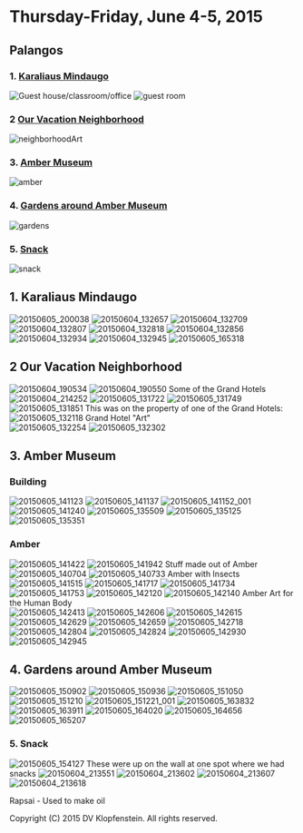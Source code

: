 # Thursday-Friday, June 4-5, 2015

## Palangos 

### 1. [Karaliaus Mindaugo](housing.md)
![Guest house/classroom/office](20150604_132709.jpg)
![guest room](20150604_132945.jpg)

### 2  [Our Vacation Neighborhood](neighborhood.md)
![neighborhoodArt](20150605_131851.jpg)

### 3. [Amber Museum](amber.md)
![amber](20150605_142140.jpg)

### 4. [Gardens around Amber Museum](gardens.md)
![gardens](20150605_150902.jpg)

### 5. [Snack](snack.md)
![snack](20150605_154127.jpg)


## 1. Karaliaus Mindaugo
![20150605_200038](./20150605_200038.jpg)
![20150604_132657](./20150604_132657.jpg)
![20150604_132709](./20150604_132709.jpg)
![20150604_132807](./20150604_132807.jpg)
![20150604_132818](./20150604_132818.jpg)
![20150604_132856](./20150604_132856.jpg)
![20150604_132934](./20150604_132934.jpg)
![20150604_132945](./20150604_132945.jpg)
![20150605_165318](./20150605_165318.jpg)

## 2  Our Vacation Neighborhood
![20150604_190534](./20150604_190534.jpg)
![20150604_190550](./20150604_190550.jpg)
Some of the Grand Hotels     
![20150604_214252](./20150604_214252.jpg)
![20150605_131722](./20150605_131722.jpg)
![20150605_131749](./20150605_131749.jpg)
![20150605_131851](./20150605_131851.jpg)
This was on the property of one of the Grand Hotels:    
![20150605_132118](./20150605_132118.jpg)
Grand Hotel "Art"    
![20150605_132254](./20150605_132254.jpg)
![20150605_132302](./20150605_132302.jpg)

## 3. Amber Museum
### Building
![20150605_141123](./20150605_141123.jpg)
![20150605_141137](./20150605_141137.jpg)
![20150605_141152_001](./20150605_141152_001.jpg)
![20150605_141240](./20150605_141240.jpg)
![20150605_135509](./20150605_135509.jpg)
![20150605_135125](./20150605_135125.jpg)
![20150605_135351](./20150605_135351.jpg)
### Amber
![20150605_141422](./20150605_141422.jpg)
![20150605_141942](./20150605_141942.jpg)
Stuff made out of Amber
![20150605_140704](./20150605_140704.jpg)
![20150605_140733](./20150605_140733.jpg)
Amber with Insects     
![20150605_141515](./20150605_141515.jpg)
![20150605_141717](./20150605_141717.jpg)
![20150605_141734](./20150605_141734.jpg)
![20150605_141753](./20150605_141753.jpg)
![20150605_142120](./20150605_142120.jpg)
![20150605_142140](./20150605_142140.jpg)
Amber Art for the Human Body    
![20150605_142413](./20150605_142413.jpg)
![20150605_142606](./20150605_142606.jpg)
![20150605_142615](./20150605_142615.jpg)
![20150605_142629](./20150605_142629.jpg)
![20150605_142659](./20150605_142659.jpg)
![20150605_142718](./20150605_142718.jpg)
![20150605_142804](./20150605_142804.jpg)
![20150605_142824](./20150605_142824.jpg)
![20150605_142930](./20150605_142930.jpg)
![20150605_142945](./20150605_142945.jpg)

## 4. Gardens around Amber Museum
![20150605_150902](./20150605_150902.jpg)
![20150605_150936](./20150605_150936.jpg)
![20150605_151050](./20150605_151050.jpg)
![20150605_151210](./20150605_151210.jpg)
![20150605_151221_001](./20150605_151221_001.jpg)
![20150605_163832](./20150605_163832.jpg)
![20150605_163911](./20150605_163911.jpg)
![20150605_164020](./20150605_164020.jpg)
![20150605_164656](./20150605_164656.jpg)
![20150605_165207](./20150605_165207.jpg)

### 5. Snack
![20150605_154127](./20150605_154127.jpg)
These were up on the wall at one spot where we had snacks
![20150604_213551](./20150604_213551.jpg)
![20150604_213602](./20150604_213602.jpg)
![20150604_213607](./20150604_213607.jpg)
![20150604_213618](./20150604_213618.jpg)

Rapsai - Used to make oil

Copyright (C) 2015 DV Klopfenstein. All rights reserved.

